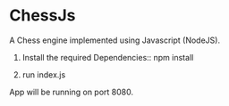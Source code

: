 # ChessJs
A Chess engine implemented using Javascript (NodeJS).

1) Install the required Dependencies:: npm install

2) run index.js

App will be running on port 8080.

